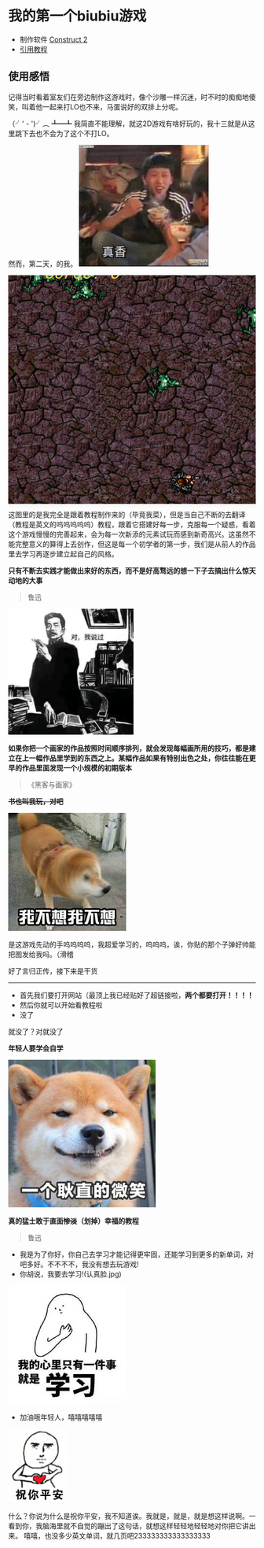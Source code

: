 # 我的第一个biubiu游戏
* 制作软件 [Construct 2](https://www.scirra.com/construct2)
* [引用教程](https://www.scirra.com/tutorials/37/beginners-guide-to-construct-2?page=2)
## 使用感悟
记得当时看着室友们在旁边制作这游戏时，像个沙雕一样沉迷，时不时的痴痴地傻笑，叫着他一起来打LO也不来，马蛋说好的双排上分呢。

（╯' - ')╯︵ ┻━┻ 我简直不能理解，就这2D游戏有啥好玩的，我十三就是从这里跳下去也不会为了这个不打LO。

然而，第二天，的我。
![](images/真香.jpg)

![](images/这不是我玩的.png)
这图里的是我完全是跟着教程制作来的（毕竟我菜），但是当自己不断的去翻译（教程是英文的呜呜呜呜呜）教程，跟着它搭建好每一步，克服每一个疑惑，看着这个游戏慢慢的完善起来，会为每一次新添的元素试玩而感到新奇高兴。这虽然不能完整意义的算得上去创作，但这是每一个初学者的第一步，我们是从前人的作品里去学习再逐步建立起自己的风格。

**只有不断去实践才能做出来好的东西，而不是好高骛远的想一下子去搞出什么惊天动地的大事**
  >鲁迅

![](images/鲁迅.jpg)

**如果你把一个画家的作品按照时间顺序排列，就会发现每幅画所用的技巧，都是建立在上一幅作品里学到的东西之上。某幅作品如果有特别出色之处，你往往能在更早的作品里面发现一个小规模的初期版本**
  >《黑客与画家》

~~**书也叫我玩，对吧**~~

![](images/我不想.jpg)

是这游戏先动的手呜呜呜呜，我超爱学习的，呜呜呜，诶，你贴的那个子弹好帅能把图发给我吗。（滑稽

好了言归正传，接下来是干货
***
* 首先我们要打开网站（最顶上我已经贴好了超链接啦，**两个都要打开！！！！**
* 然后你就可以开始看教程啦
* 没了

就没了？对就没了

**年轻人要学会自学**

![](images/微笑.jpg)

**真的猛士敢于直面~~惨淡~~（划掉）幸福的教程**

>鲁迅
* 我是为了你好，你自己去学习才能记得更牢固，还能学习到更多的新单词，对吧多好。不不不不，我没有想去玩游戏!
* 你胡说，我要去学习!(认真脸.jpg)

![](images/学习.jpg)

* 加油哦年轻人，嘻嘻嘻嘻嘻

![](images/祝你平安.jpg)

什么？你说为什么是祝你平安，我不知道诶。我就是，就是，就是想这样说啊。一看到你，我脑海里就不自觉的蹦出了这句话，就想这样轻轻地轻轻地对你把它讲出来。
嘻嘻，也没多少英文单词，就几页吧233333333333333333
